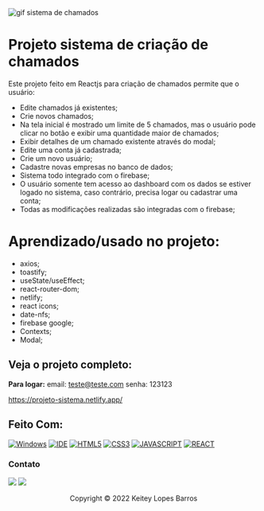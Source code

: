 <img src="src/gif/projeto-sistema.gif" alt="gif sistema de chamados">

# Projeto sistema de criação de chamados

Este projeto feito em Reactjs para criação de chamados permite que o usuário:

* Edite chamados já existentes;
* Crie novos chamados;
* Na tela inicial é mostrado um limite de 5 chamados, mas o usuário pode clicar no botão e exibir uma quantidade maior de chamados;
* Exibir detalhes de um chamado existente através do modal;
* Edite uma conta já cadastrada;
* Crie um novo usuário;
* Cadastre novas empresas no banco de dados;
* Sistema todo integrado com o firebase;
* O usuário somente tem acesso ao dashboard com os dados se estiver logado no sistema, caso contrário, precisa logar ou cadastrar uma conta;
* Todas as modificações realizadas são integradas com o firebase;

# Aprendizado/usado no projeto:

* axios;
* toastify;
* useState/useEffect;
* react-router-dom;
* netlify;
* react icons;
* date-nfs;
* firebase google;
* Contexts;
* Modal;

## Veja o projeto completo:
<strong>Para logar:</strong>
email: teste@teste.com
senha: 123123

https://projeto-sistema.netlify.app/

## Feito Com:

[![Windows](https://img.shields.io/badge/Windows-0078D6?style=for-the-badge&logo=windows&logoColor=white)](https://www.microsoft.com/pt-br/windows/get-windows-10)
[![IDE](https://img.shields.io/badge/Visual_studio_code-0078D4?style=for-the-badge&logo=visual%20studio%20code&logoColor=white)](https://code.visualstudio.com/)
[![HTML5](https://img.shields.io/badge/HTML5-E34F26?style=for-the-badge&logo=html5&logoColor=white)](https://developer.mozilla.org/pt-BR/docs/Web/HTML)
[![CSS3](https://img.shields.io/badge/CSS3-1572B6?style=for-the-badge&logo=css3&logoColor=white)](https://developer.mozilla.org/pt-BR/docs/Web/CSS)
[![JAVASCRIPT](https://img.shields.io/badge/JavaScript-F7DF1E?style=for-the-badge&logo=javascript&logoColor=black)](https://developer.mozilla.org/pt-BR/docs/Web/JavaScript)
[![REACT](https://img.shields.io/badge/React-20232A?style=for-the-badge&logo=react&logoColor=61DAFB)](https://developer.mozilla.org/pt-BR/docs/Web/React)

### Contato

  <a href = "mailto:keiteybarros@gmail.com"><img src="https://img.shields.io/badge/Gmail-D14836?style=for-the-badge&logo=gmail&logoColor=white" target="_blank"></a>
  <a href="https://www.linkedin.com/in/keitey-barros-21bb8bb4/" target="_blank"><img src="https://img.shields.io/badge/-LinkedIn-%230077B5?style=for-the-badge&logo=linkedin&logoColor=white" target="_blank"></a> 

<p align="center">Copyright © 2022 Keitey Lopes Barros</p>

